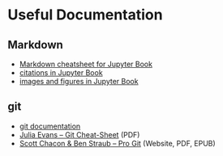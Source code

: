 # Useful Documentation

## Markdown
- <a href="https://jupyterbook.org/en/stable/reference/cheatsheet.html" class="external-link" target="_blank">Markdown cheatsheet for Jupyter Book</a>
- <a href="https://jupyterbook.org/en/stable/content/citations.html" class="external-link" target="_blank">citations in Jupyter Book</a>
- <a href="https://jupyterbook.org/en/stable/content/figures.html" class="external-link" target="_blank">images and figures in Jupyter Book</a>

## git
- <a href="https://git-scm.com/docs/git" class="external-link" target="_blank">git documentation</a>
- <a href="https://wizardzines.com/git-cheat-sheet.pdf" class="external-link" target="_blank">Julia Evans – Git Cheat-Sheet</a> (PDF)
- <a href="https://www.git-scm.com/book/en/v2" class="external-link" target="_blank">Scott Chacon & Ben Straub – Pro Git</a> (Website, PDF, EPUB)

